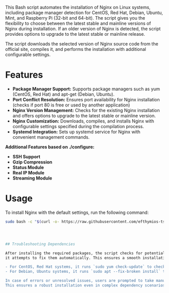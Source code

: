 This Bash script automates the installation of Nginx on Linux systems, including package manager detection for CentOS, Red Hat, Debian, Ubuntu, Mint, and Raspberry Pi (32-bit and 64-bit). The script gives you the flexibility to choose between the latest stable and mainline versions of Nginx during installation. If an older version of Nginx is detected, the script provides options to upgrade to the latest stable or mainline release.

The script downloads the selected version of Nginx source code from the official site, compiles it, and performs the installation with additional configurable settings.

# Features

- **Package Manager Support:** Supports package managers such as yum (CentOS, Red Hat) and apt-get (Debian, Ubuntu).
- **Port Conflict Resolution:** Ensures port availability for Nginx installation (checks if port 80 is free or used by another application)
- **Nginx Version Management:** Checks for the existing Nginx installation and offers options to upgrade to the latest stable or mainline version.
- **Nginx Customization:** Downloads, compiles, and installs Nginx with configurable settings specified during the compilation process.
- **Systemd Integration:** Sets up systemd service for Nginx with convenient management commands.

**Additional Features based on ./configure:**

- **SSH Support** 
- **Gzip Compression** 
- **Status Module** 
- **Real IP Module** 
- **Streaming Module**

# Usage

To install Nginx with the default settings, run the following command:

```bash
sudo bash -c "$(curl -o- https://raw.githubusercontent.com/efthymios-tserepas/nginx/main/nginx.sh)"




## Troubleshooting Dependencies

After installing the required packages, the script checks for potential dependency issues. If broken packages are found, 
it attempts to fix them automatically. This ensures a smooth installation process. Here's how it works:

- For CentOS, Red Hat systems, it runs `sudo yum check-update` to check for broken packages.
- For Debian, Ubuntu systems, it runs `sudo apt --fix-broken install` to resolve dependency issues.

In case of errors or unresolved issues, users are prompted to take manual actions based on the reported messages. 
This ensures a robust installation even in complex dependency scenarios.


